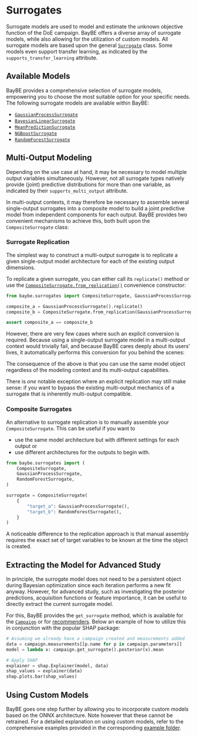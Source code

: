 # Surrogates

Surrogate models are used to model and estimate the unknown objective function of the
DoE campaign. BayBE offers a diverse array of surrogate models, while also allowing for
the utilization of custom models. All surrogate models are based upon the general
[`Surrogate`]() class. Some models even support transfer
learning, as indicated by the `supports_transfer_learning` attribute.

## Available Models

BayBE provides a comprehensive selection of surrogate models, empowering you to choose
the most suitable option for your specific needs. The following surrogate models are
available within BayBE:

* [`GaussianProcessSurrogate`]()
* [`BayesianLinearSurrogate`]()
* [`MeanPredictionSurrogate`]()
* [`NGBoostSurrogate`]()
* [`RandomForestSurrogate`]()

<a id="multi-output-modeling"></a>

## Multi-Output Modeling

Depending on the use case at hand, it may be necessary to model multiple output
variables simultaneously. However, not all surrogate types natively provide (joint)
predictive distributions for more than one variable, as indicated by their
`supports_multi_output` attribute.

In multi-output contexts, it may therefore be necessary to assemble several
single-output surrogates into a composite model to build a joint predictive model from
independent components for each output. BayBE provides two convenient mechanisms to
achieve this, both built upon the
`CompositeSurrogate` class:

### Surrogate Replication

The simplest way to construct a multi-output surrogate is to replicate a given
single-output model architecture for each of the existing output dimensions.

To replicate a given surrogate, you can either call its
`replicate()` method or use the
[`CompositeSurrogate.from_replication()`]()
convenience constructor:

```python
from baybe.surrogates import CompositeSurrogate, GaussianProcessSurrogate

composite_a = GaussianProcessSurrogate().replicate()
composite_b = CompositeSurrogate.from_replication(GaussianProcessSurrogate())

assert composite_a == composite_b
```

However, there are very few cases where such an explicit conversion is required. Because
using a single-output surrogate model in a multi-output context would trivially fail, and
because BayBE cares deeply about its users’ lives, it automatically performs this conversion
for you behind the scenes:

<a id="auto-replication"></a>

The consequence of the above is that you can use the same model object regardless
of the modeling context and its multi-output capabilities.

There is *one* notable exception where an explicit replication may still make
sense: if you want to bypass the existing multi-output mechanics of a surrogate that is
inherently multi-output compatible.

### Composite Surrogates

An alternative to surrogate replication is to manually assemble your
`CompositeSurrogate`. This can be useful if you want
to

* use the same model architecture but with different settings for each output or
* use different architectures for the outputs to begin with.

```python
from baybe.surrogates import (
    CompositeSurrogate,
    GaussianProcessSurrogate,
    RandomForestSurrogate,
)

surrogate = CompositeSurrogate(
    {
        "target_a": GaussianProcessSurrogate(),
        "target_b": RandomForestSurrogate(),
    }
)
```

A noticeable difference to the replication approach is that manual assembly requires
the exact set of target variables to be known at the time the object is created.

## Extracting the Model for Advanced Study

In principle, the surrogate model does not need to be a persistent object during
Bayesian optimization since each iteration performs a new fit anyway. However, for
advanced study, such as investigating the posterior predictions, acquisition functions
or feature importance, it can be useful to directly extract the current surrogate model.

For this, BayBE provides the `get_surrogate` method, which is available for the
[`Campaign`]() or for
[recommenders]().
Below an example of how to utilize this in conjunction with the popular SHAP package:

```python
# Assuming we already have a campaign created and measurements added
data = campaign.measurements[[p.name for p in campaign.parameters]]
model = lambda x: campaign.get_surrogate().posterior(x).mean

# Apply SHAP
explainer = shap.Explainer(model, data)
shap_values = explainer(data)
shap.plots.bar(shap_values)
```

## Using Custom Models

BayBE goes one step further by allowing you to incorporate custom models based on the
ONNX architecture. Note however that these cannot be retrained. For a detailed
explanation on using custom models, refer to the comprehensive examples provided in the
corresponding [example folder]().
